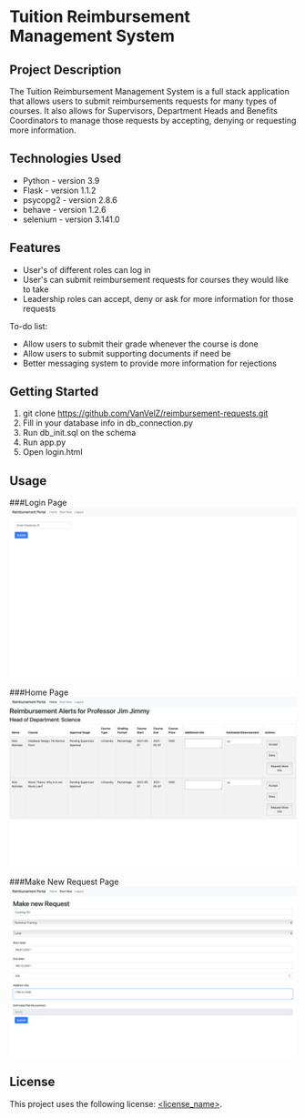 # Tuition Reimbursement Management System

## Project Description

The Tuition Reimbursement Management System is a 
full stack application that allows users to submit reimbursements
requests for many types of courses. It also allows for Supervisors,
Department Heads and Benefits Coordinators to manage those requests
by accepting, denying or requesting more information.

## Technologies Used

* Python - version 3.9
* Flask - version 1.1.2
* psycopg2 - version 2.8.6
* behave - version 1.2.6
* selenium - version 3.141.0 

## Features

* User's of different roles can log in
* User's can submit reimbursement requests for courses they would like to take
* Leadership roles can accept, deny or ask for more information for those requests

To-do list:
* Allow users to submit their grade whenever the course is done
* Allow users to submit supporting documents if need be
* Better messaging system to provide more information for rejections

## Getting Started
   
1. git clone https://github.com/VanVelZ/reimbursement-requests.git
2. Fill in your database info in db_connection.py
3. Run db_init.sql on the schema
4. Run app.py
5. Open login.html

## Usage

###Login Page
![Log in page](https://github.com/VanVelZ/reimbursement-requests/blob/master/images/Screen%20Shot%202021-05-07%20at%2012.52.47%20PM.png?raw=true)

###Home Page
![Home and manage page](https://github.com/VanVelZ/reimbursement-requests/blob/master/images/Screen%20Shot%202021-05-07%20at%2012.53.04%20PM.png?raw=true)

###Make New Request Page
![New Request Page](https://github.com/VanVelZ/reimbursement-requests/blob/master/images/Screen%20Shot%202021-05-07%20at%2012.53.38%20PM.png?raw=true)

## License

This project uses the following license: [<license_name>](<link>).


